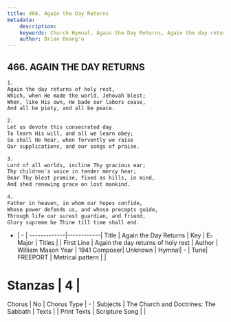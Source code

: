 ```yaml
---
title: 466. Again the Day Returns
metadata:
    description: 
    keywords: Church Hymnal, Again the Day Returns, Again the day returns of holy rest, 
    author: Brian Onang'o
---
```



## 466. AGAIN THE DAY RETURNS

```txt
1.
Again the day returns of holy rest, 
Which, when He made the world, Jehovah blest; 
When, like His own, He bade our labors cease, 
And all be piety, and all be peace. 

2.
Let us devote this consecrated day 
To learn His will, and all we learn obey; 
So shall He hear, when fervently we raise 
Our supplications, and our songs of praise. 

3.
Lord of all worlds, incline Thy gracious ear; 
Thy children's voice in tender mercy hear; 
Bear Thy blest promise, fixed as hills, in mind, 
And shed renewing grace on lost mankind. 

4.
Father in heaven, in whom our hopes confide, 
Whose power defends us, and whose precepts guide, 
Through life our surest guardian, and friend, 
Glory supreme be Thine till time shall end.
```

- |   -  |
-------------|------------|
Title | Again the Day Returns |
Key | E♭ Major |
Titles |  |
First Line | Again the day returns of holy rest |
Author | William Mason
Year | 1941
Composer| Unknown |
Hymnal|  - |
Tune| FREEPORT |
Metrical pattern | |
# Stanzas | 4 |
Chorus | No |
Chorus Type | - |
Subjects | The Church and Doctrines: The Sabbath |
Texts |  |
Print Texts | 
Scripture Song |  |
  
